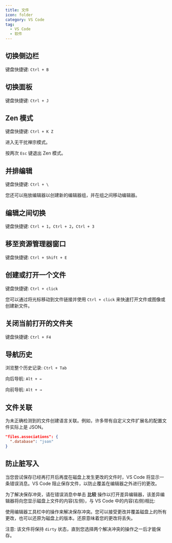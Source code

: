 ```yaml
---
title: 文件
icon: folder
category: VS Code
tag:
  - VS Code
  - 软件
---
```


## 切换侧边栏

键盘快捷键: `Ctrl + B`

## 切换面板

键盘快捷键: `Ctrl + J`

## Zen 模式

键盘快捷键: `Ctrl + K Z`

进入无干扰禅宗模式。

按两次 `Esc` 键退出 Zen 模式。

## 并排编辑

键盘快捷键: `Ctrl + \`

您还可以拖放编辑器以创建新的编辑器组，并在组之间移动编辑器。

## 编辑之间切换

键盘快捷键: `Ctrl + 1`，`Ctrl + 2`，`Ctrl + 3`

## 移至资源管理器窗口

键盘快捷键: `Ctrl + Shift + E`

## 创建或打开一个文件

键盘快捷键: `Ctrl + click`

您可以通过将光标移动到文件链接并使用 `Ctrl + click` 来快速打开文件或图像或创建新文件。

## 关闭当前打开的文件夹

键盘快捷键: `Ctrl + F4`

## 导航历史

浏览整个历史记录: `Ctrl + Tab`

向后导航: `Alt + ←`

向前导航: `Alt + →`

## 文件关联

为未正确检测到的文件创建语言关联。例如，许多带有自定义文件扩展名的配置文件实际上是 JSON。

```json
"files.associations": {
  ".database": "json"
}
```

## 防止脏写入

当您尝试保存已经再打开后再度在磁盘上发生更改的文件时，VS Code 将显示一条错误消息。VS Code 阻止保存文件，以防止覆盖在编辑器之外进行的更改。

为了解决保存冲突，请在错误消息中单击 **比较** 操作以打开差异编辑器，该差异编辑器将向您显示磁盘上文件的内容(左侧)，与 VS Code 中的内容(右侧)相比:

使用编辑器工具栏中的操作来解决保存冲突。您可以接受更改并覆盖磁盘上的所有更改，也可以还原为磁盘上的版本。还原意味着您的更改将丢失。

注意: 该文件将保持 `dirty` 状态，直到您选择两个解决冲突的操作之一后才能保存。
